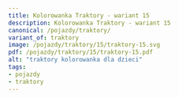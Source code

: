 ```yaml
---
title: Kolorowanka Traktory - wariant 15
description: Kolorowanka Traktory - wariant 15
canonical: /pojazdy/traktory/
variant_of: traktory
image: /pojazdy/traktory/15/traktory-15.svg
pdf: /pojazdy/traktory/15/traktory-15.pdf
alt: "traktory kolorowanka dla dzieci"
tags:
- pojazdy
- traktory
---
```

